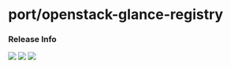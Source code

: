 # port/openstack-glance-registry

### Release Info
[![](https://images.microbadger.com/badges/version/port/openstack-glance-registry.svg)](http://microbadger.com/images/port/openstack-glance-registry "Image info @ microbadger.com")
[![](https://images.microbadger.com/badges/image/port/openstack-glance-registry.svg)](http://microbadger.com/images/port/openstack-glance-registry "Image info @ microbadger.com")
[![](https://images.microbadger.com/badges/commit/port/openstack-glance-registry.svg)](http://microbadger.com/images/port/openstack-glance-registry "Image info @ microbadger.com")
